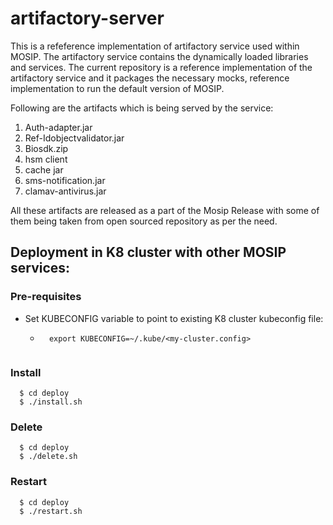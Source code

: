 # artifactory-server

This is a refeference implementation of artifactory service used within MOSIP. The artifactory service contains the dynamically loaded libraries and services. The current repository is a reference implementation of the artifactory service and it packages the necessary mocks, reference implementation to run the default version of MOSIP.

Following are the artifacts which is being served by the service:
  1. Auth-adapter.jar
  2. Ref-Idobjectvalidator.jar
  3. Biosdk.zip
  4. hsm client
  5. cache jar
  6. sms-notification.jar
  7. clamav-antivirus.jar

All these artifacts are released as a part of the Mosip Release with some of them being taken from open sourced repository as per the need.

## Deployment in K8 cluster with other MOSIP services:
### Pre-requisites
* Set KUBECONFIG variable to point to existing K8 cluster kubeconfig file:
    * ```
        export KUBECONFIG=~/.kube/<my-cluster.config>
     ```
### Install
  ```
    $ cd deploy
    $ ./install.sh
   ```
### Delete
  ```
    $ cd deploy
    $ ./delete.sh
   ```
### Restart
  ```
    $ cd deploy
    $ ./restart.sh
   ```
